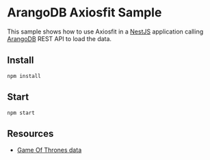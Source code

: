 # ArangoDB Axiosfit Sample

This sample shows how to use Axiosfit in a [NestJS](https://nestjs.com) application calling [ArangoDB](https://www.arangodb.com/) REST API to load the data.

## Install

`npm install`

## Start

`npm start`

## Resources

- [Game Of Thrones data](https://github.com/arangodb/example-datasets/tree/master/GameOfThrones)
